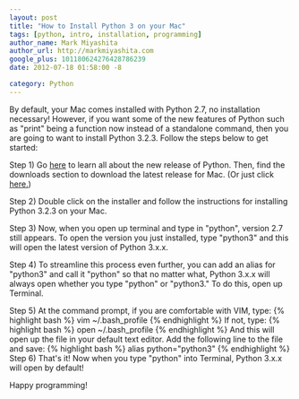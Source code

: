 ```yaml
---
layout: post
title: "How to Install Python 3 on your Mac"
tags: [python, intro, installation, programming]
author_name: Mark Miyashita
author_url: http://markmiyashita.com
google_plus: 101180624276428786239
date: 2012-07-18 01:58:00 -8

category: Python
---
```


By default, your Mac comes installed with Python 2.7, no installation necessary! However, if you want some of the new features of Python such as "print" being a function now instead of a standalone command, then you are going to want to install Python 3.2.3. Follow the steps below to get started:  

Step 1) Go <a href="http://www.python.org/download/releases/3.2.3/">here</a> to learn all about the new release of Python. Then, find the downloads section to download the latest release for Mac. (Or just click <a href="http://www.python.org/ftp/python/3.2.3/python-3.2.3-macosx10.6.dmg">here.</a>)  

Step 2) Double click on the installer and follow the instructions for installing Python 3.2.3 on your Mac.  

Step 3) Now, when you open up terminal and type in "python", version 2.7 still appears. To open the version you just installed, type "python3" and this will open the latest version of Python 3.x.x.  

Step 4) To streamline this process even further, you can add an alias for "python3" and call it "python" so that no matter what, Python 3.x.x will always open whether you type "python" or "python3." To do this, open up Terminal.  

Step 5) At the command prompt, if you are comfortable with VIM, type:
{% highlight bash %}
    vim ~/.bash_profile
{% endhighlight %}
If not, type:
{% highlight bash %}
    open ~/.bash_profile
{% endhighlight %}
And this will open up the file in your default text editor. Add the following line to the file and save:
{% highlight bash %}
    alias python="python3"
{% endhighlight %}    
Step 6) That's it! Now when you type "python" into Terminal, Python 3.x.x will open by default!  

Happy programming!